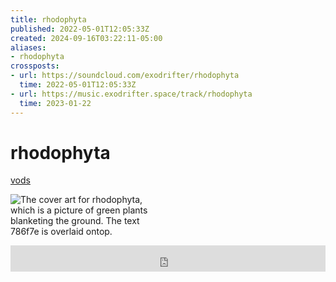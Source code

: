 ```yaml
---
title: rhodophyta
published: 2022-05-01T12:05:33Z
created: 2024-09-16T03:22:11-05:00
aliases:
- rhodophyta
crossposts:
- url: https://soundcloud.com/exodrifter/rhodophyta
  time: 2022-05-01T12:05:33Z
- url: https://music.exodrifter.space/track/rhodophyta
  time: 2023-01-22
---
```


# rhodophyta

<div class="flex">
<div><i class="ri-video-fill"></i> <a href="https://vods.exodrifter.space/tag/song-rhodophyta">vods</a></div>
</div>

<div style="width: 50%;">

![The cover art for rhodophyta, which is a picture of green plants blanketing the ground. The text 786f7e is overlaid ontop.](rhodophyta.png)

</div>

<iframe style="border: 0; width: 100%; max-width: 700px; height: 42px;" src="https://bandcamp.com/EmbeddedPlayer/album=477085509/size=small/bgcol=333333/linkcol=0f91ff/track=2242973840/transparent=true/" seamless><a href="https://music.exodrifter.space/album/lonely-metro">lonely metro by exodrifter</a></iframe>
